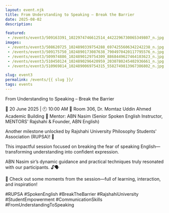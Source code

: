 ```yaml
---
layout: event.njk
title: From Understanding to Speaking – Break the Barrier
date: 2025-08-02
description: 

featured:
 - /events/event3/509163391_1022974746612514_4422296730065349807_n.jpg 
images:
 - /events/event3/508620725_1024890339754288_6974255606342242238_n.jpg 
 - /events/event3/509175750_1024890173087638_7904970420117795576_n.jpg 
 - /events/event3/509974886_1024890129754309_8868449627464103623_n.jpg 
 - /events/event3/510450124_1024890296420959_2030780245402936661_n.jpg 
 - /events/event3/510969814_1024890069754315_5582749813967386802_n.jpg

slug: event3
permalink: /events/{{ slug }}/
tags: events
---
```

From Understanding to Speaking – Break the Barrier

📅 20 June 2025 | 🕙 10:00 AM
📍 Room 306, Dr. Momtaz Uddin Ahmed Academic Building
👤 Mentor: ABN Nasim (Senior Spoken English Instructor, MENTORS' Rajshahi & Founder, ABN English)

Another milestone unlocked by Rajshahi University Philosophy Students' Association (RUPSA)! 💫

This impactful session focused on breaking the fear of speaking English—transforming understanding into confident expression. 

ABN Nasim sir’s dynamic guidance and practical techniques truly resonated with our participants. 🔓🗣️

📸 Check out some moments from the session—full of learning, interaction, and inspiration!

#RUPSA #SpokenEnglish #BreakTheBarrier #RajshahiUniversity #StudentEmpowerment #CommunicationSkills #FromUnderstandingToSpeaking